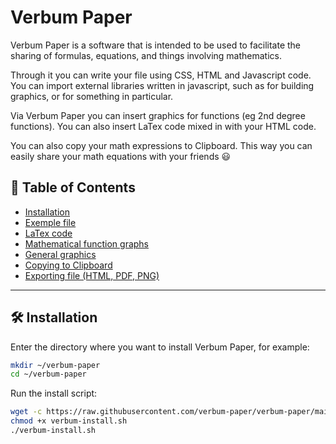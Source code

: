 # Verbum Paper

Verbum Paper is a software that is intended to be used to facilitate the sharing of formulas, equations, and things involving mathematics.

Through it you can write your file using CSS, HTML and Javascript code. You can import external libraries written in javascript, such as for building graphics, or for something in particular.

Via Verbum Paper you can insert graphics for functions (eg 2nd degree functions). You can also insert LaTex code mixed in with your HTML code.

You can also copy your math expressions to Clipboard. This way you can easily share your math equations with your friends :smiley:


:bookmark_tabs: Table of Contents
-----
* [Installation](https://github.com/verbum-paper/verbum-paper#hammer_and_wrench-installation)
* [Exemple file]()
* [LaTex code]()
* [Mathematical function graphs]()
* [General graphics]()
* [Copying to Clipboard]()
* [Exporting file (HTML, PDF, PNG)]()
-----


:hammer_and_wrench: Installation
---

Enter the directory where you want to install Verbum Paper, for example:

```bash
mkdir ~/verbum-paper
cd ~/verbum-paper
```

Run the install script:
```bash
wget -c https://raw.githubusercontent.com/verbum-paper/verbum-paper/main/verbum-install/verbum-install.sh
chmod +x verbum-install.sh
./verbum-install.sh
```


